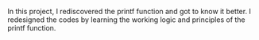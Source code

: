 In this project, I rediscovered the printf function and got to know it better. I redesigned the codes by learning the working logic 
and principles of the printf function.
